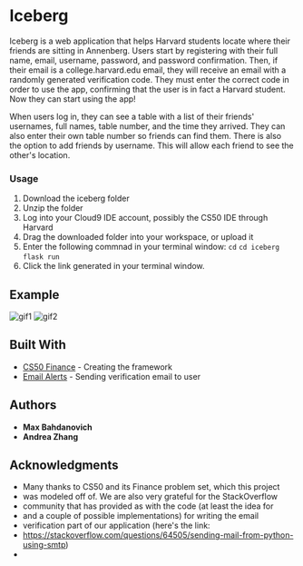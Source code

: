# Iceberg

Iceberg is a web application that helps Harvard students locate
where their friends are sitting in Annenberg. Users start by
registering with their full name, email, username, password, and
password confirmation. Then, if their email is a college.harvard.edu
email, they will receive an email with a
randomly generated verification code. They must enter the correct
code in order to use the app, confirming that the user is in fact
a Harvard student. Now they can start using the app!

When users log in, they can see a table with a list of their friends'
usernames, full names, table number, and the time they arrived. They
can also enter their own table number so friends can find them.
There is also the option to add friends by username. This will allow
each friend to see the other's location.

### Usage

1. Download the iceberg folder
2. Unzip the folder
3. Log into your Cloud9 IDE account, possibly the CS50 IDE through Harvard
4. Drag the downloaded folder into your workspace, or upload it
5. Enter the following commnad in your terminal window:
```cd```
```cd iceberg```
```flask run```
6. Click the link generated in your terminal window.

## Example

![gif1](http://g.recordit.co/nDnJNilp7M.gif)
![gif2](http://g.recordit.co/jAo8NuX9Nu.gif)

## Built With

* [CS50 Finance](https://cs50.harvard.edu/2018/fall/psets/8/) - Creating the framework
* [Email Alerts](https://stackoverflow.com/questions/64505/sending-mail-from-python-using-smtp) - Sending verification email to user

## Authors

* **Max Bahdanovich**
* **Andrea Zhang**

## Acknowledgments

* Many thanks to CS50 and its Finance problem set, which this project
* was modeled off of. We are also very grateful for the StackOverflow
* community that has provided as with the code (at least the idea for
* and a couple of possible implementations) for writing the email
* verification part of our application (here's the link:
* https://stackoverflow.com/questions/64505/sending-mail-from-python-using-smtp)
*